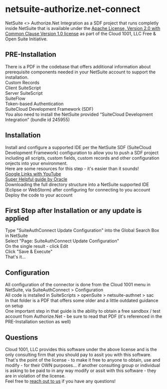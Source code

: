 # netsuite-authorize.net-connect
NetSuite <> Authorize.Net Integration as a SDF project that runs completly inside NetSuite that is available under the [Apache License, Version 2.0 with Common Clause Version 1.0 license](https://www.gocloud1001.com/cloud1001-software-licence/ "Apache License, Version 2.0 with Common Clause Version 1.0 license") as part of the Cloud 1001, LLC Free & Open Suite Initiative.

## PRE-Installation
There is a PDF in the codebase that offers additional information about prerequisite components needed in your NetSuite account to support the installation. <br/>
Custom Records<br/>
Client SuiteScript<br/>
Server SuiteScript<br/>
SuiteFlow<br/>
Token-based Authentication<br/>
SuiteCloud Development Framework (SDF)<br/>
You also need to install the NetSuite provided “SuiteCloud Development Integration” (bundle id 245955)

## Installation
Install and configure a supported IDE per the NetSuite SDF (SuiteCloud Development Framework) configuration to allow you to push a SDF project including all scripts, custom fields, custom records and other configuration onjects into your environment.<br/>
Here are some resources for this step - it's easier than it sounds!<br/>
[Google Links with YouTube](https://www.google.com/search?q=how+to+configure+eclipse+for+sdf "Google Links with YouTube")<br/>
[Super Helpful guide by Oracle](https://docs.oracle.com/cloud/latest/netsuitecs_gs/NSIDE/NSIDE.pdf "Super Helpful guide by Oracle")<br/>
Downloading the full directory structure into a NetSuite supported IDE (Eclipse or WebStorm) after configuring for connecting to you account<br/>
Deploy the code to your account

## First Step after Installation or any update is applied
Type "SuiteAuthConnect Update Configuration" into the Global Search Box in NetSuite<br/>
Select "Page: SuiteAuthConnect Update Configuration"<br/>
On the single result - click Edit<br/>
Click "Save & Execute"<br/>
That's it...

## Configuration
All configuration of the connector is done from the Cloud 1001 menu in NetSuite, via SuiteAuthConnect > Configuration<br/>
All code is installed in SuiteScripts > openSuite > netsuite-authnet > sac<br/>
In that folder is a PDF that offers some older and a little outdated guidance on setup<br/>
One important step in that guide is the ability to obtain a free sandbox / test account from Authorize.Net - be sure to read that PDF (it's referenced in the PRE-Installation section as well)


## Questions
Cloud 1001, LLC provides this software under the above license and is the only consulting firm that you should pay to assit you with this software.  That's the point of the license - to make it free to anyone to obtain, use and modify - for their OWN purposes...  if another consulting group or individual is asking to be paid to in any way modify or assit with this software - they are in violation of the license.<br/>
Feel free to [reach out to us](https://www.gocloud1001.com "reach out to us") if you have any questions!

